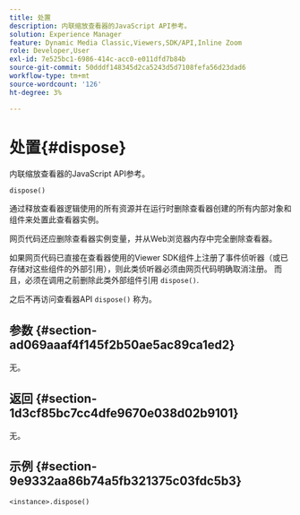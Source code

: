 ```yaml
---
title: 处置
description: 内联缩放查看器的JavaScript API参考。
solution: Experience Manager
feature: Dynamic Media Classic,Viewers,SDK/API,Inline Zoom
role: Developer,User
exl-id: 7e525bc1-6986-414c-acc0-e011dfd7b84b
source-git-commit: 50dddf148345d2ca5243d5d7108fefa56d23dad6
workflow-type: tm+mt
source-wordcount: '126'
ht-degree: 3%

---
```


# 处置{#dispose}

内联缩放查看器的JavaScript API参考。

`dispose()`

通过释放查看器逻辑使用的所有资源并在运行时删除查看器创建的所有内部对象和组件来处置此查看器实例。

网页代码还应删除查看器实例变量，并从Web浏览器内存中完全删除查看器。

如果网页代码已直接在查看器使用的Viewer SDK组件上注册了事件侦听器（或已存储对这些组件的外部引用），则此类侦听器必须由网页代码明确取消注册。 而且，必须在调用之前删除此类外部组件引用 `dispose()`.

之后不再访问查看器API `dispose()` 称为。

## 参数 {#section-ad069aaaf4f145f2b50ae5ac89ca1ed2}

无。

## 返回 {#section-1d3cf85bc7cc4dfe9670e038d02b9101}

无。

## 示例 {#section-9e9332aa86b74a5fb321375c03fdc5b3}

```
<instance>.dispose()
```
